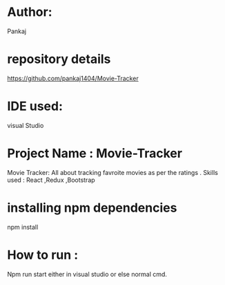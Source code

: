 # Author: 
Pankaj

# repository details 
https://github.com/pankaj1404/Movie-Tracker

# IDE used:
visual Studio

# Project Name : Movie-Tracker
Movie Tracker: All about tracking favroite movies as per the ratings . 
Skills used : React ,Redux ,Bootstrap

# installing npm dependencies
npm install 

# How to run : 
Npm run start either in visual studio or else normal cmd.







